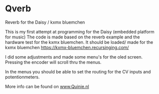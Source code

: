 # Qverb
 Reverb for the Daisy / kxmx bluemchen 

This is my first attempt at programming for the Daisy (embedded platform for music)
The code is made based on the reverb example and the hardware test for the kxmx bluemchen.
It should be loaded/ made for the kxmx bluemchen https://kxmx-bluemchen.recursinging.com/

I did some adjustments and made some menu's for the oled screen.
Pressing the encoder will scroll thru the menus.

In the menus you should be able to set the routing for the CV inputs and potentionmeters.

More info can be found on www.Quinie.nl

